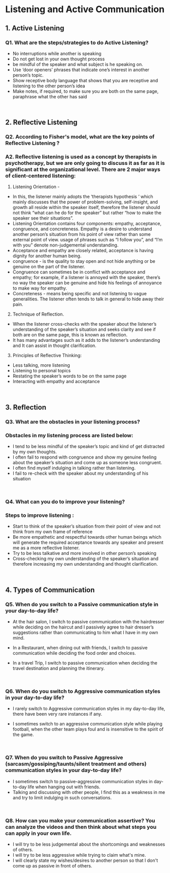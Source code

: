 # Listening and Active Communication

## 1. Active Listening

### Q1. What are the steps/strategies to do Active Listening?

- No interruptions while another is speaking
- Do not get lost in your own thought process
- be mindful of the speaker and what subject is he speaking on.
- Use ‘door openers’ phrases that indicate one’s interest in another person’s topic.
- Show receptive body language that shows that you are receptive and listening to the other person’s idea
- Make notes, if required, to make sure you are both on the same page, paraphrase what the other has said

<br>

## 2. Reflective Listening

### Q2. According to Fisher's model, what are the key points of Reflective Listening ?

### A2. Reflective listening is used as a concept by therapists in psychotherapy, but we are only going to discuss it as far as it is significant at the organizational level. There are 2 major ways of client-centered listening:

1. Listening Orientation -

- In this, the listener mainly adopts the ‘therapists hypothesis ‘ which mainly discusses that the power of problem-solving, self-insight, and growth all reside within the speaker itself, therefore the listener should not think “what can he do for the speaker” but rather “how to make the speaker see their situations”.
- Listening Orientation contains four components: empathy, acceptance, congruence, and concreteness.
  Empathy is a desire to understand another person’s situation from his point of view rather than some external point of view. usage of phrases such as “I follow you”, and “I’m with you” denote non-judgemental understanding.
- Acceptance and empathy are closely related, acceptance is having dignity for another human being.
- congruence - is the quality to stay open and not hide anything or be genuine on the part of the listener.
- Congruence can sometimes be in conflict with acceptance and empathy; for example, if a listener is annoyed with the speaker, there’s no way the speaker can be genuine and hide his feelings of annoyance to make way for empathy.
- Concreteness - means being specific and not listening to vague generalities. The listener often tends to talk in general to hide away their pain.

2. Technique of Reflection.

- When the listener cross-checks with the speaker about the listener’s understanding of the speaker’s situation and seeks clarity and see if both are on the same page, this is known as reflection.
- It has many advantages such as it adds to the listener’s understanding and It can assist in thought clarification.

3. Principles of Reflective Thinking:

- Less talking, more listening
- Listening to personal topics
- Restating the speaker’s words to be on the same page
- Interacting with empathy and acceptance

<br>

## 3. Reflection

### Q3. What are the obstacles in your listening process?

### Obstacles in my listening process are listed below:

- I tend to be less mindful of the speaker’s topic and kind of get distracted by my own thoughts.
- I often fail to respond with congruence and show my genuine feeling about the speaker’s situation and come up as someone less congruent.
- I often find myself indulging in talking rather than listening.
- I fail to re-check with the speaker about my understanding of his situation

<br>

### Q4. What can you do to improve your listening?

### Steps to improve listening :

- Start to think of the speaker’s situation from their point of view and not think from my own frame of reference
- Be more empathetic and respectful towards other human beings which will generate the required acceptance towards any speaker and present me as a more reflective listener.
- Try to be less talkative and more involved in other person’s speaking
- Cross-checking my own understanding of the speaker’s situation and therefore increasing my own understanding and thought clarification.

<br>

## 4. Types of Communication

### Q5. When do you switch to a Passive communication style in your day-to-day life?

- At the hair salon, I switch to passive communication with the hairdresser while deciding on the haircut and I passively agree to hair dresser’s suggestions rather than communicating to him what I have in my own mind.

- In a Restaurant, when dining out with friends, I switch to passive communication while deciding the food order and choices.

- In a travel Trip, I switch to passive communication when deciding the travel destination and planning the itinerary.

<br>

### Q6. When do you switch to Aggressive communication styles in your day-to-day life?

- I rarely switch to Aggressive communication styles in my day-to-day life, there have been very rare instances if any.

- I sometimes switch to an aggressive communication style while playing football, when the other team plays foul and is insensitive to the spirit of the game.

<br>

### Q7. When do you switch to Passive Aggressive (sarcasm/gossiping/taunts/silent treatment and others) communication styles in your day-to-day life?

- I sometimes switch to passive-aggressive communication styles in day-to-day life when hanging out with friends.
- Talking and discussing with other people, I find this as a weakness in me and try to limit indulging in such conversations.

<br>

### Q8. How can you make your communication assertive? You can analyze the videos and then think about what steps you can apply in your own life.

- I will try to be less judgemental about the shortcomings and weaknesses of others.
- I will try to be less aggressive while trying to claim what's mine.
- I will clearly state my wishes/desires to another person so that I don't come up as passive in front of others.
